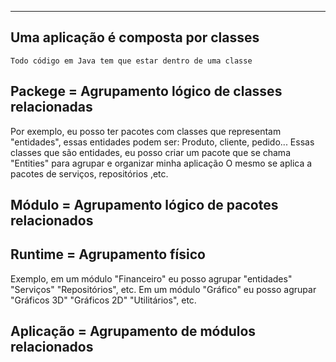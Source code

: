 
---
## Uma aplicação é composta por classes
	Todo código em Java tem que estar dentro de uma classe

## Packege = Agrupamento lógico de classes relacionadas

Por exemplo, eu posso ter pacotes com classes que representam "entidades", essas entidades podem ser: Produto, cliente, pedido...
Essas classes que são entidades, eu posso criar um pacote que se chama "Entities" para agrupar e organizar minha aplicação
	O mesmo se aplica a pacotes de serviços, repositórios ,etc.


## Módulo = Agrupamento lógico de pacotes relacionados
## Runtime = Agrupamento físico


Exemplo, em um módulo "Financeiro" eu posso agrupar "entidades" "Serviços" "Repositórios", etc.
Em um módulo "Gráfico" eu posso agrupar "Gráficos 3D" "Gráficos 2D" "Utilitários", etc.

## Aplicação = Agrupamento de módulos relacionados
